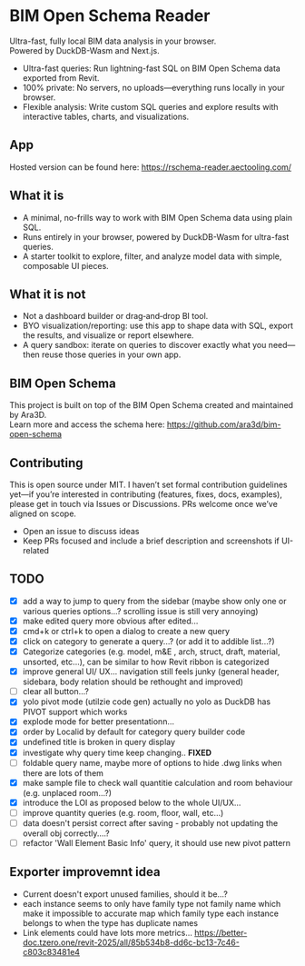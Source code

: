# BIM Open Schema Reader

Ultra-fast, fully local BIM data analysis in your browser.  
Powered by DuckDB-Wasm and Next.js.

- Ultra-fast queries: Run lightning-fast SQL on BIM Open Schema data exported from Revit.
- 100% private: No servers, no uploads—everything runs locally in your browser.
- Flexible analysis: Write custom SQL queries and explore results with interactive tables, charts, and visualizations.

## App

Hosted version can be found here: https://rschema-reader.aectooling.com/

## What it is

- A minimal, no-frills way to work with BIM Open Schema data using plain SQL.
- Runs entirely in your browser, powered by DuckDB-Wasm for ultra-fast queries.
- A starter toolkit to explore, filter, and analyze model data with simple, composable UI pieces.

## What it is not

- Not a dashboard builder or drag‑and‑drop BI tool.
- BYO visualization/reporting: use this app to shape data with SQL, export the results, and visualize or report elsewhere.
- A query sandbox: iterate on queries to discover exactly what you need—then reuse those queries in your own app.

## BIM Open Schema

This project is built on top of the BIM Open Schema created and maintained by Ara3D.  
Learn more and access the schema here: https://github.com/ara3d/bim-open-schema

## Contributing

This is open source under MIT. I haven’t set formal contribution guidelines yet—if you’re interested in contributing (features, fixes, docs, examples), please get in touch via Issues or Discussions. PRs welcome once we’ve aligned on scope.

- Open an issue to discuss ideas
- Keep PRs focused and include a brief description and screenshots if UI-related

## TODO

- [x] add a way to jump to query from the sidebar (maybe show only one or various
      queries options...? scrolling issue is still very annoying)
- [x] make edited query more obvious after edited...
- [x] cmd+k or ctrl+k to open a dialog to create a new query
- [x] click on category to generate a query...? (or add it to addible list...?)
- [x] Categorize categories (e.g. model, m&E , arch, struct, draft, material, unsorted, etc...), can be similar to how Revit ribbon is categorized
- [x] improve general UI/ UX... navigation still feels junky (general header,
      sidebara, body relation should be rethought and improved)
- [ ] clear all button...?
- [x] yolo pivot mode (utilzie code gen) actually no yolo as DuckDB has PIVOT
      support which works
- [x] explode mode for better presentationn...
- [x] order by Localid by default for category query builder code
- [x] undefined title is broken in query display
- [x] investigate why query time keep changing.. **FIXED**
- [ ] foldable query name, maybe more of options to hide .dwg links when there are lots of
      them
- [x] make sample file to check wall quantitie calculation and room behaviour
      (e.g. unplaced room...?)
- [x] introduce the LOI as proposed below to the whole UI/UX...
- [ ] improve quantity queries (e.g. room, floor, wall, etc...)
- [ ] data doesn't persist correct after saving - probably not updating the
      overall obj correctly....?
- [ ] refactor 'Wall Element Basic Info' query, it should use new pivot pattern

## Exporter improvemnt idea

- Current doesn't export unused families, should it be...?
- each instance seems to only have family type not family name which make it
  impossible to accurate map which family type each instance belongs to when the
  type has duplicate names
- Link elements could have lots more metrics... https://better-doc.tzero.one/revit-2025/all/85b534b8-dd6c-bc13-7c46-c803c83481e4

